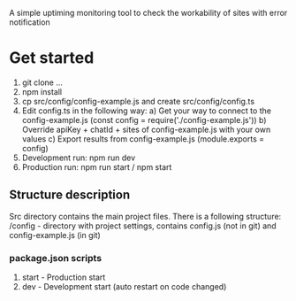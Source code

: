 A simple uptiming monitoring tool to check the workability of sites with error notification

# Get started

1) git clone ...
2) npm install
3) cp src/config/config-example.js and create src/config/config.ts
4) Edit config.ts in the following way:
   a) Get your way to connect to the config-example.js (const config = require('./config-example.js'))
   b) Override apiKey + chatId + sites of config-example.js with your own values
   c) Export results from config-example.js (module.exports = config)
5) Development run: npm run dev
6) Production run: npm run start / npm start

## Structure description

Src directory contains the main project files. There is a following structure:
/config - directory with project settings, contains config.js (not in git) and config-example.js (in git)

### package.json scripts

1) start - Production start
2) dev - Development start (auto restart on code changed)
